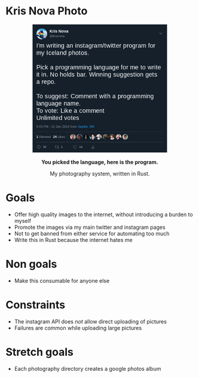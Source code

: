 # Kris Nova Photo

<p align="center"><img src="tweet.png" width="360"></p>
<p align="center"><b>You picked the language, here is the program.</b></p>

<p align="center">My photography system, written in Rust.  </p>

# Goals

 - Offer high quality images to the internet, without introducing a burden to myself
 - Promote the images via my main twitter and instagram pages
 - Not to get banned from either service for automating too much
 - Write this in Rust because the internet hates me

# Non goals

 - Make this consumable for anyone else

# Constraints

 - The instagram API does *not* allow direct uploading of pictures
 - Failures are common while uploading large pictures

# Stretch goals

 - Each photography directory creates a google photos album

